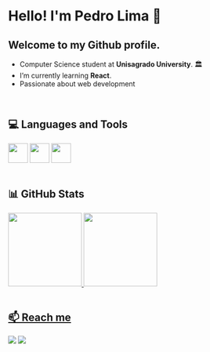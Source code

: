 # Hello! I'm Pedro Lima 👋
## Welcome to my Github profile.

- Computer Science student at **Unisagrado University**. 🏛️
- I’m currently learning **React**. 
- Passionate about web development

<br>
<div>
  <h2>💻 Languages and Tools</h2>
  <img loading="lazy" width="40" height="40" src="https://cdn.jsdelivr.net/gh/devicons/devicon/icons/html5/html5-plain-wordmark.svg"/>
  <img loading="lazy" width="40" height="40" src="https://cdn.jsdelivr.net/gh/devicons/devicon/icons/css3/css3-plain-wordmark.svg"/>
  <img loading="lazy" width="40" height="40" src="https://cdn.jsdelivr.net/gh/devicons/devicon/icons/bootstrap/bootstrap-original-wordmark.svg"/>
</div>

<br> 
<div> <!--2 Tabelas de estatística do perfil-->
  <h2>📊 GitHub Stats</h2>
  <a href="https://github.com/seu-usuário-aqui">
  <img loading="lazy" height="150em" src="https://github-readme-stats.vercel.app/api/top-langs/?username=Pedro1ima&layout=compact&langs_count=7&theme=dracula"/>
  <img loading="lazy" height="150em" src="https://github-readme-stats.vercel.app/api?username=Pedro1ima&show_icons=true&theme=dracula&include_all_commits=true&count_private=true"/>
</div> <br> 

<div>
  <h2>📫 Reach me</h2>
  <a style="margin" href="https://instagram.com/pedro.llma/" target="_blank"><img loading="lazy" src="https://img.shields.io/badge/-Instagram-%23E4405F?style=for-the-badge&logo=instagram&logoColor=white" target="_blank"></a>
  <a href="https://www.linkedin.com/in/pedro-faria-de-lima-432162202/" target="_blank"><img loading="lazy" src="https://img.shields.io/badge/-LinkedIn-%230077B5?style=for-the-badge&logo=linkedin&logoColor=white" target="_blank"></a>  
</div> 

